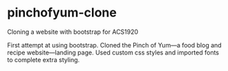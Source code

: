 # pinchofyum-clone
Cloning a website with bootstrap for ACS1920

First attempt at using bootstrap.
Cloned the Pinch of Yum—a food blog and recipe website—landing page.
Used custom css styles and imported fonts to complete extra styling.
